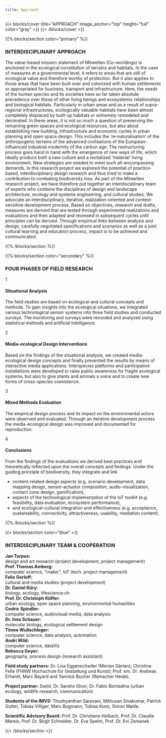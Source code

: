 ```yaml
---
title: Approach
---
```


{{< blocks/cover title="APPROACH" image_anchor="top" height="full" color="gray" >}}
{{< /blocks/cover >}}



<!-- New Section -->

{{% blocks/section color="primary" %}}

<div class="mx-auto">
    <h3 class="text-center mb-5">INTERDISCIPLINARY APPROACH</h3>
    <p class="text-column">
        The value-based mission statement of Mitwelten (Co-worldings) is anchored in the ecological constitution of terrains and habitats. In the case of measures at a governmental level, it refers to areas that are still of ecological value and therefore worthy of protection. But it also applies to those areas that have been built over and colonized with human settlements or appropriated for business, transport and infrastructure. Here, the needs of the human species and its societies have so far taken absolute precedence over those of other living beings and ecosystemic relationships and biological habitats. Particularly in urban areas and as a result of supra-regional infrastructures, ecologically valuable habitats have been almost completely displaced by built-up habitats or extremely remodeled and decimated. In these areas, it is not so much a question of preserving the remaining green spaces and ecological resources, but also about establishing new building, infrastructure and economic cycles in urban planning and open space design. This includes the ‘re-naturalisation’ of the anthropogenic terrains of the advanced civilisations of the European-influenced industrial modernity of the carbon age. The restructuring process goes hand in hand with the emergence of new ways of life, which ideally produce both a new culture and a revitalized ‘material’ living environment. New strategies are needed to meet such all-encompassing demands. In this research project we explored the potential of practice-based, interdisciplinary design research and thus tried to make a contribution to combating biodiversity loss. As part of the Mitwelten research project, we have therefore put together an interdisciplinary team of experts who combine the disciplines of design and landscape architecture, ecology and systems engineering, and cultural studies. We advocate an interdisciplinary, iterative, realization-oriented and context-sensitive development process. Based on objectives, research and drafts, measures are derived that are tested through experimental realizations and evaluations and then adapted and reviewed in subsequent cycles until principles can be derived. Through empirical links between analysis and design, carefully negotiated specifications and scenarios as well as a joint cultural learning and education process, impact is to be achieved and communicated.
    </p>
</div>

{{% /blocks/section %}}




<!-- New Section -->

{{% blocks/section color="secondary" %}}

<div class="mx-auto">
    <h3 class="text-center mb-5">FOUR PHASES OF FIELD RESEARCH</h3>
    <div class="container position-relative">
        <div class="divider"></div>
        <div class="row my-2 p-0">
            <div class="col-md-6 text-end pe-4">
                <div class="number">1</div>
                <h4>Situational Analysis</h4>
                <p class="justify">
                    The field studies are based on ecological and cultural concepts and methods. To gain insights into the ecological situations, we integrated various technological sensor systems into three field studies and conducted surveys. The monitoring and surveys were recorded and analyzed using statistical methods and artificial intelligence.
                </p>
            </div>
            <div class="col-md-6"></div>
        </div>
        <div class="row my-2 p-0">
            <div class="col-md-6"></div>
            <div class="col-md-6 ps-4">
                <div class="number">2</div>
                <h4>Media-ecological Design Interventions</h4>
                <p class="justify">
                    Based on the findings of the situational analysis, we created media-ecological design concepts and finally presented the results by means of interactive media applications. Interspecies platforms and participative installations were developed to raise public awareness for fragile ecological systems, but also to give plants and animals a voice and to create new forms of cross-species coexistence.
                </p>
            </div>
        </div>
        <div class="row my-2 p-0">
            <div class="col-md-6 text-end pe-4">
                <div class="number">3</div>
                <h4>Mixed Methods Evaluation</h4>
                <p class="justify">
                    The empirical design process and its impact on the environmental actors were observed and evaluated. Through an iterative development process the media-ecological design was improved and documented for reproduction.
                </p>
            </div>
            <div class="col-md-6"></div>
        </div>
        <div class="row my-2 p-0">
            <div class="col-md-6 ps-4"></div>
            <div class="col-md-6 ps-4">
                <div class="number">4</div>
                <h4>Conclusions</h4>
                <p class="justify mb-0">
                    From the findings of the evaluations we derived best practices and theoretically reflected upon the overall concepts and findings. Under the guiding principle of biodiversity, they integrate and link
                </p>
                    <ul class="fw-light justify">
                        <li>content-related design aspects (e.g. scenario development, data mapping design, sensor-actuator composition, audio-visualization, contact zone design, gamification),</li>
                        <li>aspects of the technological implementation of the IoT toolkit (e.g. feasibility, data evaluation, ecosystem performance),</li>
                        <li>and ecological-cultural integration and effectiveness (e.g. acceptance, sustainability, connectivity, attractiveness, usability, mediation content).</li>
                    </ul>
            </div>
        </div>
    </div>
</div>

{{% /blocks/section %}}




<!-- New Section -->

{{< blocks/section color="blue" >}}

<div class="mx-auto">
    <h3 class="text-center mb-5">INTERDISCIPLINARY TEAM & COOPERATION</h3>
    <div class="row align-items-start px-0 gx-5">
        <div class="col-md-6 align-items-end">
            <p>
                <b>Jan Torpus:</b><br>design and art research (project development, project management)<br>
                <b>Prof. Thomas Amberg:</b><br>computer science, “maker”, IoT (tech. project management)<br>
                <b>Felix Gerloff:</b><br>cultural and media studies (project development)<br>
                <b>Dr. Daniel Küry:</b><br>biology, ecology, lifescience.ch<br>
                <b>Prof. Dr. Christoph Küffer:</b><br>urban ecology, open space planning, environmental humanities<br>
                <b>Cedric Spindler:</b><br>computer science, audiovisual media, data analysis<br>
                <b>Dr. Ines Schauer:</b><br>molecular biology, ecological settlement design<br>
                <b>Timeo Wullschleger:</b><br>computer science, data analysis, automation<br>
                <b>Andri Wild:</b><br>computer science, dataViz<br>
                <b>Rebecca Geyer:</b><br>geography, process design (research assistant)
            </p>
        </div>
        <div class="col-md-6">
            <p>
                <b>Field study partners:</b> 
                Dr. Lisa Eggenschwiler (Merian Gärten); Christina Felle (FHNW Hochschule für Gestaltung und Kunst); Prof. em. Dr. Andreas Erhardt, Marc Bayard and Yannick Bucher (Reinacher Heide).
            </p>
            <p>
                <b>Project partner:</b> 
                Swild, Dr. Sandra Gloor, Dr. Fabio Bontadina (urban ecology, wildlife research, communication)
            </p>
            <p>
                <b>Students of the IMVS:</b>
                Thushyanthan Saravani, Mithusan Sivakumar, Patrick Gutter, Tobias Villiger, Marc Bugmann, Tobias Kunz, Simon Matile.
            </p>
            <p>
                <b>Scientific Advisory Board:</b> 
                Prof. Dr. Christiane Heibach, Prof. Dr. Claudia Mareis, Prof. Dr. Birgit Schneider, Dr. Eva Spehn, Prof. Dr. Evi Zemanek.
            </p>
        </div>
    </div>
</div>

{{< /blocks/section >}}
